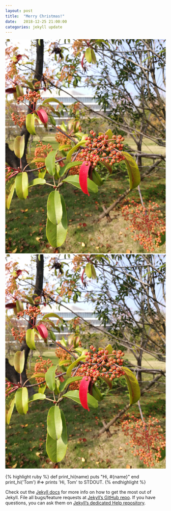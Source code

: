 ```yaml
---
layout: post
title:  "Merry Christmas!"
date:   2018-12-25 21:00:00
categories: jekyll update
---
```

 
 ![net jpg tree](https://github.com/jamesluzm/jekyll-base/blob/master/jpg/tree.jpg)
![local jpg tree](../jpg/tree.jpg)

{% highlight ruby %}
def print_hi(name)
  puts "Hi, #{name}"
end
print_hi('Tom')
#=> prints 'Hi, Tom' to STDOUT.
{% endhighlight %}

Check out the [Jekyll docs][jekyll] for more info on how to get the most out of Jekyll. File all bugs/feature requests at [Jekyll’s GitHub repo][jekyll-gh]. If you have questions, you can ask them on [Jekyll’s dedicated Help repository][jekyll-help].

[jekyll]:      http://jekyllrb.com
[jekyll-gh]:   https://github.com/jekyll/jekyll
[jekyll-help]: https://github.com/jekyll/jekyll-help
